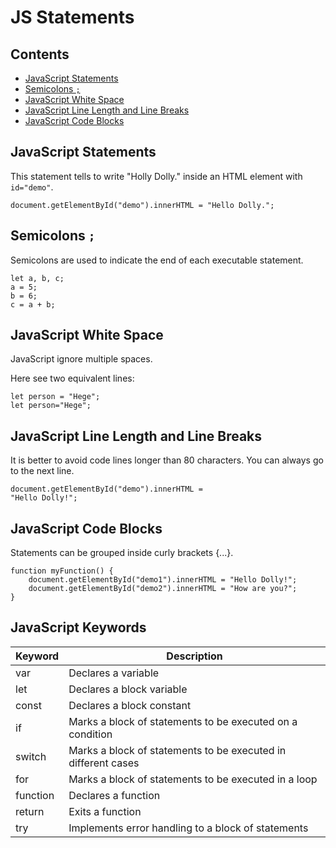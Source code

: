 # JS Statements

## Contents

- [JavaScript Statements](#javascript-statements)
- [Semicolons `;`](#semicolons-)
- [JavaScript White Space](#javascript-white-space)
- [JavaScript Line Length and Line Breaks](#javascript-line-length-and-line-breaks)
- [JavaScript Code Blocks](#javascript-code-blocks)

## JavaScript Statements

This statement tells to write "Holly Dolly." inside an HTML element with `id="demo"`.

``` JS
document.getElementById("demo").innerHTML = "Hello Dolly.";
```

## Semicolons `;`

Semicolons are used to indicate the end of each executable statement.

``` JS
let a, b, c;
a = 5;
b = 6;
c = a + b;
```

## JavaScript White Space

JavaScript ignore multiple spaces.

Here see two equivalent lines:

``` JS
let person = "Hege";
let person="Hege";
```

## JavaScript Line Length and Line Breaks

It is better to avoid code lines longer than 80 characters. You can always go to the next line.

``` JS
document.getElementById("demo").innerHTML =
"Hello Dolly!";
```

## JavaScript Code Blocks

Statements can be grouped inside curly brackets {...}.

``` JS
function myFunction() {
    document.getElementById("demo1").innerHTML = "Hello Dolly!";
    document.getElementById("demo2").innerHTML = "How are you?";
}
```

## JavaScript Keywords

| Keyword | Description |
| - | - |
| var | Declares a variable |
| let| Declares a block variable |
| const| Declares a block constant |
| if| Marks a block of statements to be executed on a condition |
| switch |Marks a block of statements to be executed in different cases |
| for | Marks a block of statements to be executed in a loop |
| function |Declares a function |
| return| Exits a function |
| try | Implements error handling to a block of statements |
